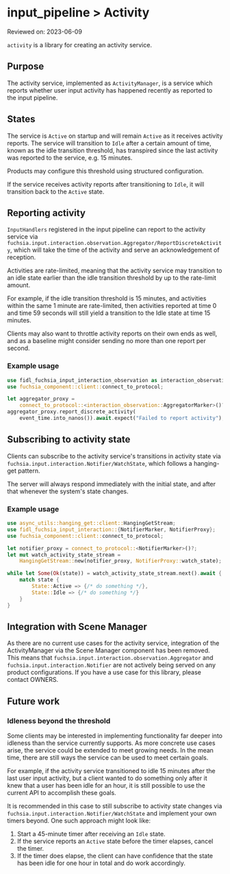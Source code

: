 # input_pipeline > Activity

Reviewed on: 2023-06-09

`activity` is a library for creating an activity service.

## Purpose

The activity service, implemented as `ActivityManager`, is a service which
reports whether user input activity has happened recently as reported to
the input pipeline.

## States

The service is `Active` on startup and will remain `Active` as it receives
activity reports. The service will transition to `Idle` after a certain
amount of time, known as the idle transition threshold, has transpired since
the last activity was reported to the service, e.g. 15 minutes.

Products may configure this threshold using structured configuration.

If the service receives activity reports after transitioning to `Idle`, it
will transition back to the `Active` state.

## Reporting activity

`InputHandlers` registered in the input pipeline can report to the activity
service via
`fuchsia.input.interaction.observation.Aggregator/ReportDiscreteActivity`,
which will take the time of the activity and serve an acknowledgement of
reception.

Activities are rate-limited, meaning that the activity service may
transition to an idle state earlier than the idle transition threshold by
up to the rate-limit amount.

For example, if the idle transition threshold is 15 minutes, and activities
within the same 1 minute are rate-limited, then activities reported at time
0 and time 59 seconds will still yield a transition to the Idle state at
time 15 minutes.

Clients may also want to throttle activity reports on their own ends as
well, and as a baseline might consider sending no more than one report per
second.

### Example usage

```rust
use fidl_fuchsia_input_interaction_observation as interaction_observation;
use fuchsia_component::client::connect_to_protocol;

let aggregator_proxy =
    connect_to_protocol::<interaction_observation::AggregatorMarker>()?;
aggregator_proxy.report_discrete_activity(
    event_time.into_nanos()).await.expect("Failed to report activity");
```

## Subscribing to activity state

Clients can subscribe to the activity service's transitions in activity
state via `fuchsia.input.interaction.Notifier/WatchState`, which follows a
hanging-get pattern.

The server will always respond immediately with the initial state, and
after that whenever the system's state changes.

### Example usage

```rust
use async_utils::hanging_get::client::HangingGetStream;
use fidl_fuchsia_input_interaction::{NotifierMarker, NotifierProxy};
use fuchsia_component::client::connect_to_protocol;

let notifier_proxy = connect_to_protocol::<NotifierMarker>()?;
let mut watch_activity_state_stream =
    HangingGetStream::new(notifier_proxy, NotifierProxy::watch_state);

while let Some(Ok(state)) = watch_activity_state_stream.next().await {
    match state {
        State::Active => {/* do something */},
        State::Idle => {/* do something */}
    }
}
```

## Integration with Scene Manager

As there are no current use cases for the activity service, integration of the ActivityManager via the Scene Manager component has been removed. This means that `fuchsia.input.interaction.observation.Aggregator` and `fuchsia.input.interaction.Notifier` are not actively being served on any product configurations. If you have a use case for this library, please contact OWNERS.

## Future work

### Idleness beyond the threshold

Some clients may be interested in implementing functionality far deeper
into idleness than the service currently supports. As more concrete use
cases arise, the service could be extended to meet growing needs. In the
mean time, there are still ways the service can be used to meet certain
goals.

For example, if the activity service transitioned to idle 15 minutes after
the last user input activity, but a client wanted to do something only
after it knew that a user has been idle for an hour, it is still possible
to use the current API to accomplish these goals.

It is recommended in this case to still subscribe to activity state changes
via `fuchsia.input.interaction.Notifier/WatchState` and implement your own
timers beyond. One such approach might look like:

1. Start a 45-minute timer after receiving an `Idle` state.
2. If the service reports an `Active` state before the timer elapses,
   cancel the timer.
3. If the timer does elapse, the client can have confidence that the state
   has been idle for one hour in total and do work accordingly.
